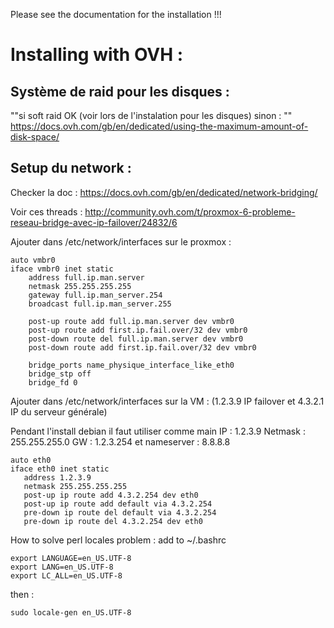 Please see the documentation for the installation !!!


# Installing with OVH :

## Système de raid pour les disques : 

""si soft raid OK (voir lors de l'instalation pour les disques) sinon : ""
https://docs.ovh.com/gb/en/dedicated/using-the-maximum-amount-of-disk-space/

## Setup du network :

Checker la doc : https://docs.ovh.com/gb/en/dedicated/network-bridging/

Voir ces threads : http://community.ovh.com/t/proxmox-6-probleme-reseau-bridge-avec-ip-failover/24832/6


Ajouter dans /etc/network/interfaces sur le proxmox :

    auto vmbr0
    iface vmbr0 inet static
        address full.ip.man.server
        netmask 255.255.255.255
        gateway full.ip.man_server.254
        broadcast full.ip.man_server.255

        post-up route add full.ip.man.server dev vmbr0
        post-up route add first.ip.fail.over/32 dev vmbr0
        post-down route del full.ip.man.server dev vmbr0
        post-down route add first.ip.fail.over/32 dev vmbr0

        bridge_ports name_physique_interface_like_eth0
        bridge_stp off
        bridge_fd 0


Ajouter dans /etc/network/interfaces sur la VM : (1.2.3.9 IP failover et 4.3.2.1 IP du serveur générale)

Pendant l'install debian il faut utiliser comme main IP : 1.2.3.9 Netmask : 255.255.255.0 GW : 1.2.3.254 et nameserver : 8.8.8.8

    auto eth0
    iface eth0 inet static
       address 1.2.3.9
       netmask 255.255.255.255
       post-up ip route add 4.3.2.254 dev eth0
       post-up ip route add default via 4.3.2.254
       pre-down ip route del default via 4.3.2.254
       pre-down ip route del 4.3.2.254 dev eth0


How to solve perl locales problem : add to ~/.bashrc

    export LANGUAGE=en_US.UTF-8
    export LANG=en_US.UTF-8
    export LC_ALL=en_US.UTF-8

then :

    sudo locale-gen en_US.UTF-8
    
